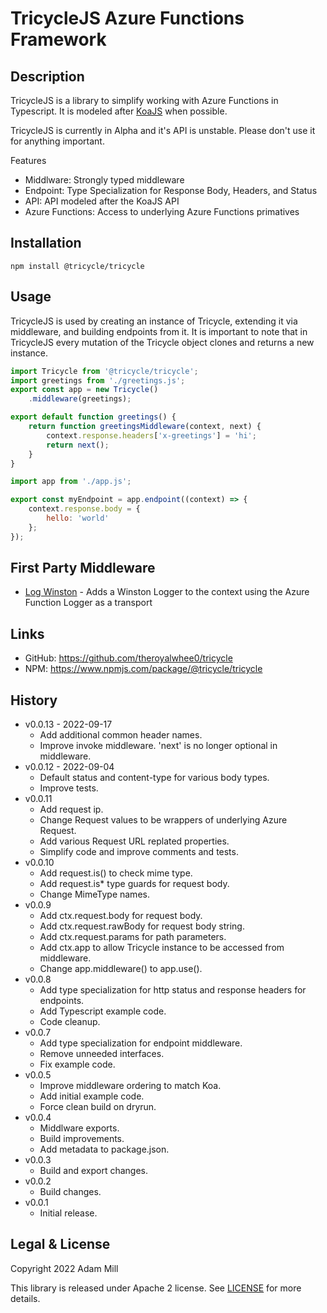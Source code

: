 # TricycleJS Azure Functions Framework

## Description
TricycleJS is a library to simplify working with Azure Functions in Typescript. It is modeled after [KoaJS](https://koajs.com/) when possible.

TricycleJS is currently in Alpha and it's API is unstable. Please don't use it for anything important.

Features
- Middlware: Strongly typed middleware
- Endpoint: Type Specialization for Response Body, Headers, and Status
- API: API modeled after the KoaJS API
- Azure Functions: Access to underlying Azure Functions primatives


## Installation
`npm install @tricycle/tricycle`


## Usage

TricycleJS is used by creating an instance of Tricycle, extending it via middleware, and building endpoints from it.
It is important to note that in TricycleJS every mutation of the Tricycle object clones and returns a new instance. 


```js {}[app.js]
import Tricycle from '@tricycle/tricycle';
import greetings from './greetings.js';
export const app = new Tricycle()
    .middleware(greetings);
```

```js {}[greetings.js]
export default function greetings() {
    return function greetingsMiddleware(context, next) {
        context.response.headers['x-greetings'] = 'hi';
        return next();
    }
}
```

```js {}[endpoint.js]
import app from './app.js';

export const myEndpoint = app.endpoint((context) => {
    context.response.body = {
        hello: 'world'
    };
});
```

## First Party Middleware
- [Log Winston](https://github.com/theroyalwhee0/tricycle-log-winston) - Adds a Winston Logger to the context using the Azure Function Logger as a transport


## Links
- GitHub: https://github.com/theroyalwhee0/tricycle
- NPM: https://www.npmjs.com/package/@tricycle/tricycle


## History
- v0.0.13 - 2022-09-17
    - Add additional common header names.
    - Improve invoke middleware. 'next' is no longer optional in middleware.
- v0.0.12 - 2022-09-04
    - Default status and content-type for various body types.
    - Improve tests.
- v0.0.11
    - Add request ip.
    - Change Request values to be wrappers of underlying Azure Request.
    - Add various Request URL replated properties.
    - Simplify code and improve comments and tests.
- v0.0.10
    - Add request.is() to check mime type.
    - Add request.is* type guards for request body.
    - Change MimeType names.
- v0.0.9
    - Add ctx.request.body for request body.
    - Add ctx.request.rawBody for request body string.
    - Add ctx.request.params for path parameters.
    - Add ctx.app to allow Tricycle instance to be accessed from middleware.
    - Change app.middleware() to app.use().
- v0.0.8
    - Add type specialization for http status and response headers for endpoints.
    - Add Typescript example code.
    - Code cleanup.
- v0.0.7
    - Add type specialization for endpoint middleware.
    - Remove unneeded interfaces.
    - Fix example code.
- v0.0.5
    - Improve middleware ordering to match Koa.
    - Add initial example code.
    - Force clean build on dryrun.
- v0.0.4
    - Middlware exports.
    - Build improvements.
    - Add metadata to package.json.
- v0.0.3
    - Build and export changes.
- v0.0.2
    - Build changes.
- v0.0.1
    - Initial release.


## Legal & License
Copyright 2022 Adam Mill

This library is released under Apache 2 license. See [LICENSE](https://github.com/theroyalwhee0/tricycle/blob/master/LICENSE) for more details.
